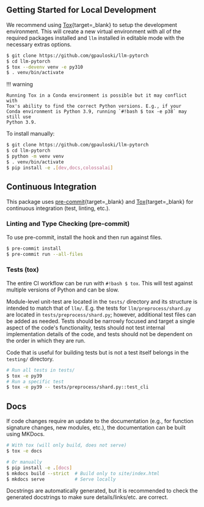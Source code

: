 ## Getting Started for Local Development

We recommend using [Tox](https://tox.wiki/en/latest/index.html){target=_blank}
to setup the development environment. This will create a new virtual
environment with all of the required packages installed
and `llm` installed in editable mode with the necessary extras options.

```bash
$ git clone https://github.com/gpauloski/llm-pytorch
$ cd llm-pytorch
$ tox --devenv venv -e py310
$ . venv/bin/activate
```

!!! warning

    Running Tox in a Conda environment is possible but it may conflict with
    Tox's ability to find the correct Python versions. E.g., if your
    Conda environment is Python 3.9, running `#!bash $ tox -e p38` may still use
    Python 3.9.

To install manually:
```bash
$ git clone https://github.com/gpauloski/llm-pytorch
$ cd llm-pytorch
$ python -m venv venv
$ . venv/bin/activate
$ pip install -e .[dev,docs,colossalai]
```

## Continuous Integration

This package uses [pre-commit](https://pre-commit.com/){target=_blank} and
[Tox](https://tox.wiki/en/latest/index.html){target=_blank} for continuous integration
(test, linting, etc.).

### Linting and Type Checking (pre-commit)

To use pre-commit, install the hook and then run against files.

```bash
$ pre-commit install
$ pre-commit run --all-files
```

### Tests (tox)

The entire CI workflow can be run with `#!bash $ tox`.
This will test against multiple versions of Python and can be slow.

Module-level unit-test are located in the `tests/` directory and its
structure is intended to match that of `llm/`.
E.g. the tests for `llm/preprocess/shard.py` are located in
`tests/preprocess/shard.py`; however, additional test files can be added
as needed. Tests should be narrowly focused and target a single aspect of the
code's functionality, tests should not test internal implementation details of
the code, and tests should not be dependent on the order in which they are run.

Code that is useful for building tests but is not a test itself belongs in the
`testing/` directory.

```bash
# Run all tests in tests/
$ tox -e py39
# Run a specific test
$ tox -e py39 -- tests/preprocess/shard.py::test_cli
```

## Docs

If code changes require an update to the documentation (e.g., for function
signature changes, new modules, etc.), the documentation can be built using
MKDocs.

```bash
# With tox (will only build, does not serve)
$ tox -e docs

# Or manually
$ pip install -e .[docs]
$ mkdocs build --strict  # Build only to site/index.html
$ mkdocs serve           # Serve locally
```

Docstrings are automatically generated, but it is recommended to check the
generated docstrings to make sure details/links/etc. are correct.
